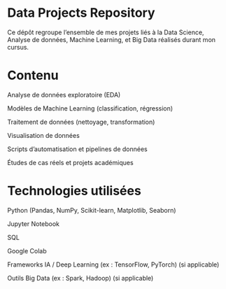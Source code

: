  
# Data Projects Repository
Ce dépôt regroupe l’ensemble de mes projets liés à la Data Science, Analyse de données, Machine Learning, et Big Data réalisés durant mon cursus.

# Contenu

Analyse de données exploratoire (EDA)

Modèles de Machine Learning (classification, régression)

Traitement de données (nettoyage, transformation)

Visualisation de données

Scripts d’automatisation et pipelines de données

Études de cas réels et projets académiques

# Technologies utilisées

Python (Pandas, NumPy, Scikit-learn, Matplotlib, Seaborn)

Jupyter Notebook

SQL

Google Colab

Frameworks IA / Deep Learning (ex : TensorFlow, PyTorch) (si applicable)

Outils Big Data (ex : Spark, Hadoop) (si applicable)
